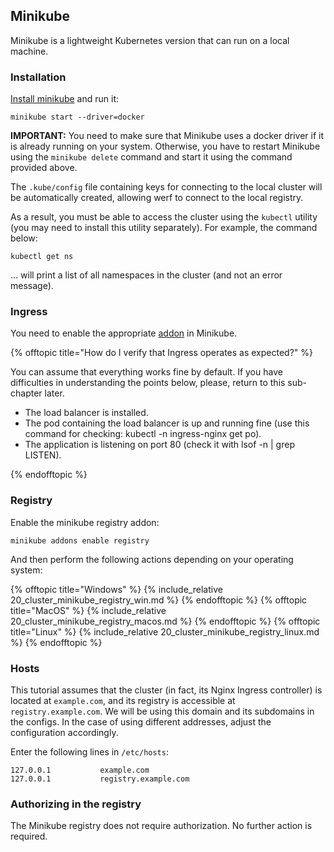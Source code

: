 ## Minikube

Minikube is a lightweight Kubernetes version that can run on a local machine.

### Installation

[Install minikube](https://minikube.sigs.k8s.io/docs/start/) and run it:

```shell
minikube start --driver=docker
```

**IMPORTANT:** You need to make sure that Minikube uses a docker driver if it is already running on your system. Otherwise, you have to restart Minikube using the `minikube delete` command and start it using the command provided above.

The `.kube/config` file containing keys for connecting to the local cluster will be automatically created, allowing werf to connect to the local registry.

As a result, you must be able to access the cluster using the `kubectl` utility (you may need to install this utility separately). For example, the command below:

```shell
kubectl get ns
```

… will print a list of all namespaces in the cluster (and not an error message).

### Ingress

You need to enable the appropriate [addon](https://kubernetes.io/docs/tasks/access-application-cluster/ingress-minikube/#enable-the-ingress-controller) in Minikube.

{% offtopic title="How do I verify that Ingress operates as expected?" %}

You can assume that everything works fine by default. If you have difficulties in understanding the points below, please, return to this sub-chapter later.

- The load balancer is installed.
- The pod containing the load balancer is up and running fine (use this command for checking: kubectl -n ingress-nginx get po).
- The application is listening on port 80 (check it with lsof -n | grep LISTEN).

{% endofftopic %}

### Registry

Enable the minikube registry addon:

```shell
minikube addons enable registry
```

And then perform the following actions depending on your operating system:

{% offtopic title="Windows" %}
{% include_relative 20_cluster_minikube_registry_win.md %}
{% endofftopic %}
{% offtopic title="MacOS" %}
{% include_relative 20_cluster_minikube_registry_macos.md %}
{% endofftopic %}
{% offtopic title="Linux" %}
{% include_relative 20_cluster_minikube_registry_linux.md %}
{% endofftopic %}

### Hosts

This tutorial assumes that the cluster (in fact, its Nginx Ingress controller) is located at `example.com`, and its registry is accessible at `registry.example.com`. We will be using this domain and its subdomains in the configs. In the case of using different addresses, adjust the configuration accordingly.

Enter the following lines in `/etc/hosts`:

```
127.0.0.1           example.com
127.0.0.1           registry.example.com
```

### Authorizing in the registry

The Minikube registry does not require authorization. No further action is required.
